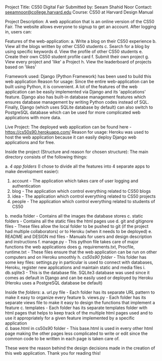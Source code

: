 Project Title: CS50 Digital Fair
Submitted by: Seeam Shahid Noor
Contact: seeamnoor@college.harvard.edu
Course: CS50 at Harvard
Design Manual

Project Description: A web application that is an online version of the CS50 Fair. The website allows everyone to signup to get an account. After logging
in, users can:

Features of the web-application:
a. Write a blog on their CS50 experience
b. View all the blogs written by other CS50 students
c. Search for a blog by using specific keywords
d. View the profile of other CS50 students
e. Create their own CS50 student profile card
f. Submit their own project
g. View every project and 'like' a Project
h. View the leaderboard of projects based on 'likes'

Framework used: Django (Python Framework) has been used to build this web application
Reason for usage: Since the entire web-application can be built using Python, it is convenient.
A lot of the features of the web application can be easily implemented via Django and its 'applications' feature.
Django also has built-in database management features which ensures database management by writing Python codes instead of SQL.
Finally, Django (which uses SQLite database by default) can also switch to PostgreSQL database which can be used for more complicated web applications
with more data.

Live Project: The deployed web application can be found here - https://cs50s90.herokuapp.com/
Reason for usage: Heroku was used to host the web application because it can easily deploy Django web applications and for free.

Inside the project (Structure and reason for chosen structure):
The main directory consists of the following things:

a. *4 app folders* (I chose to divide all the features into 4 separate apps to make development easier):
  1. account - The application which takes care of user logging and authentication
  2. blog - The application which control everything related to CS50 blogs
  3. idea - The application which control everything related to CS50 projects
  4. people - The application which control everything related to students of CS50

b. media folder - Contains all the images the database stores
c. static folders - Contains all the static files the html pages use
d. git and gitignore files - These files allow the local folder to be pushed to git (if the project had multiple collaborators) or to Heroku
    (when it needs to be deployed)
e. README and DESIGN md files - Manuals for users and design description and instructions
f. manage.py - This python file takes care of major functions the web applications does
g. requirements.txt, Procfile, runtime.txt - These files ensure that the web application can be run on other computers and on Heroku smoothly
h. *cs50s90 folder* - This folder has some key files: settings.py in particular is used to connect with databases, Heroku, register new applications
  and maintain static and media files
i. db.sqlite3 - This is the database file. SQLite3 database was used since it comes as default in Django and can be easily used or deployed by Heroku (Heroku uses a PostgreSQL database be default)

Inside the *folders*:
a. url.py file - Each folder has its separate URL pattern to make it easy to organize every feature
b. views.py - Each folder has its separate views file to make it easy to design the functions that implement a feature
c. templates - Each folder has its separate templates folder with html pages that helps to keep track of the multiple html pages used and to use it
appropriately for a given feature implemented by a specific application  
d. base.html in cs50s90 folder - This base.html is used in every other html page making the other pages less complicated to write or edit since the
common code to be written in each page is taken care of.

These were the reason behind the design decisions made in the creation of this web application. Thank you for reading this!
